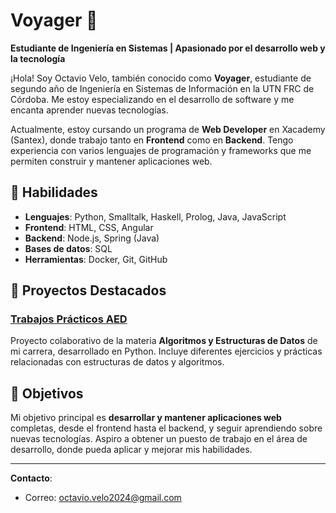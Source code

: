 # Voyager 🌌

**Estudiante de Ingeniería en Sistemas | Apasionado por el desarrollo web y la tecnología**

¡Hola! Soy Octavio Velo, también conocido como **Voyager**, estudiante de segundo año de Ingeniería en Sistemas de Información en la UTN FRC de Córdoba. Me estoy especializando en el desarrollo de software y me encanta aprender nuevas tecnologías.

Actualmente, estoy cursando un programa de **Web Developer** en Xacademy (Santex), donde trabajo tanto en **Frontend** como en **Backend**. Tengo experiencia con varios lenguajes de programación y frameworks que me permiten construir y mantener aplicaciones web.

## 🚀 Habilidades
- **Lenguajes**: Python, Smalltalk, Haskell, Prolog, Java, JavaScript
- **Frontend**: HTML, CSS, Angular
- **Backend**: Node.js, Spring (Java)
- **Bases de datos**: SQL
- **Herramientas**: Docker, Git, GitHub

## 🌟 Proyectos Destacados

### [Trabajos Prácticos AED](https://github.com/Voyager-Ov/Trabajos-Practicos-AED)
Proyecto colaborativo de la materia **Algoritmos y Estructuras de Datos** de mi carrera, desarrollado en Python. Incluye diferentes ejercicios y prácticas relacionadas con estructuras de datos y algoritmos.

## 🎯 Objetivos
Mi objetivo principal es **desarrollar y mantener aplicaciones web** completas, desde el frontend hasta el backend, y seguir aprendiendo sobre nuevas tecnologías. Aspiro a obtener un puesto de trabajo en el área de desarrollo, donde pueda aplicar y mejorar mis habilidades.

---

**Contacto**:
- Correo: [octavio.velo2024@gmail.com](mailto:octavio.velo2024@gmail.com)
